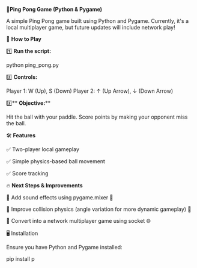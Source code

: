 
🎾**Ping Pong Game (Python & Pygame)**

A simple Ping Pong game built using Python and Pygame. Currently, it's a local multiplayer game, but future updates will include network play!

🚀 **How to Play**

1️⃣ **Run the script:**

python ping_pong.py

2️⃣ **Controls:**
	
Player 1: W (Up), S (Down)
Player 2: ↑ (Up Arrow), ↓ (Down Arrow)

3️⃣** **Objective:****

Hit the ball with your paddle.
Score points by making your opponent miss the ball.

🛠 **Features**

✅ Two-player local gameplay

✅ Simple physics-based ball movement

✅ Score tracking


🔥 **Next Steps & Improvements**

🔹 Add sound effects using pygame.mixer 🎵

🔹 Improve collision physics (angle variation for more dynamic gameplay) 🔄

🔹 Convert into a network multiplayer game using socket 🌐


🖥 Installation

Ensure you have Python and Pygame installed:


pip install p

